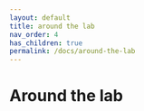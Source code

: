 ```yaml
---
layout: default
title: around the lab
nav_order: 4
has_children: true
permalink: /docs/around-the-lab
---
```


# Around the lab